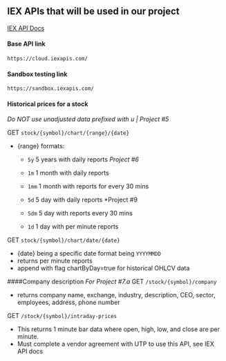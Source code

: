 ## IEX APIs that will be used in our project
[IEX API Docs](https://iexcloud.io/docs/api/)
#### Base API link
`https://cloud.iexapis.com/`
#### Sandbox testing link
`https://sandbox.iexapis.com/`

#### Historical prices for a stock
*Do NOT use unadjusted data prefixed with u | Project #5*

 GET `stock/{symbol}/chart/{range}/{date}`
  
  - {range} formats:
  
    - `5y` 5 years with daily reports *Project #6*
  
    - `1m` 1 month with daily reports
  
    - `1mm` 1 month with reports for every 30 mins
  
    - `5d` 5 day with daily reports *Project #9
  
    - `5dm` 5 day with reports every 30 mins
  
    - `1d` 1 day with per minute reports
  
  GET `stock/{symbol}/chart/date/{date}`
  
  - {date} being a specific date format being `YYYYMMDD`
  - returns per minute reports
  - append with flag chartByDay=true for historical OHLCV data
  
  ####Company description
  *For Project #7.a*
  GET `/stock/{symbol}/company`
  - returns company name, exchange, industry, description, CEO, sector, employees, address, phone number

GET `/stock/{symbol}/intraday-prices`
  - This returns 1 minute bar data where open, high, low, and close are per minute.
  - Must complete a vendor agreement with UTP to use this API, see IEX API docs
